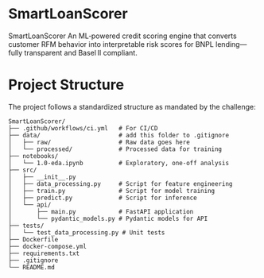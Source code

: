 # SmartLoanScorer

SmartLoanScorer An ML‑powered credit scoring engine that converts customer RFM behavior into interpretable risk scores for BNPL lending—fully transparent and Basel II compliant.

# Project Structure

The project follows a standardized structure as mandated by the challenge:

```
SmartLoanScorer/
├── .github/workflows/ci.yml   # For CI/CD
├── data/                      # add this folder to .gitignore
│   ├── raw/                   # Raw data goes here
│   └── processed/             # Processed data for training
├── notebooks/
│   └── 1.0-eda.ipynb          # Exploratory, one-off analysis
├── src/
│   ├── __init__.py
│   ├── data_processing.py     # Script for feature engineering
│   ├── train.py               # Script for model training
│   ├── predict.py             # Script for inference
│   └── api/
│       ├── main.py            # FastAPI application
│       └── pydantic_models.py # Pydantic models for API
├── tests/
│   └── test_data_processing.py # Unit tests
├── Dockerfile
├── docker-compose.yml
├── requirements.txt
├── .gitignore
└── README.md
```
